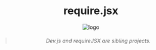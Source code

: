 <div align=center>

# require.jsx

![logo](https://github.com/user-attachments/assets/0a44223f-e00c-4ec7-97fa-1b567b0e8310)
> ###### Dev.js and requireJSX are sibling projects.
</div>
